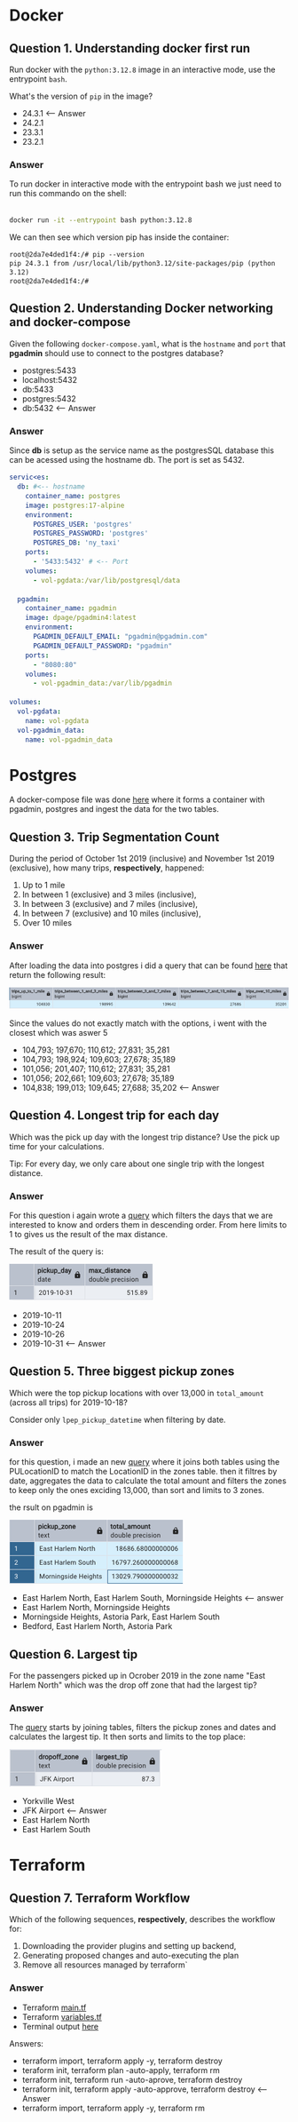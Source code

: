 # Docker

## Question 1. Understanding docker first run 

Run docker with the `python:3.12.8` image in an interactive mode, use the entrypoint `bash`.

What's the version of `pip` in the image?

- 24.3.1 <-- Answer
- 24.2.1
- 23.3.1
- 23.2.1


### Answer

To run docker in interactive mode with the entrypoint bash we just need to run this commando on the shell:

```bash

docker run -it --entrypoint bash python:3.12.8

```

We can then see which version pip has inside the container:

```shell
root@2da7e4ded1f4:/# pip --version
pip 24.3.1 from /usr/local/lib/python3.12/site-packages/pip (python 3.12)
root@2da7e4ded1f4:/# 
```

## Question 2. Understanding Docker networking and docker-compose

Given the following `docker-compose.yaml`, what is the `hostname` and `port` that **pgadmin** should use to connect to the postgres database?

- postgres:5433
- localhost:5432
- db:5433
- postgres:5432
- db:5432 <-- Answer

### Answer

Since **db** is setup as the service name as the postgresSQL database this can be acessed using the hostname db. The port is set as 5432.  

```yaml
servic<es:
  db: #<-- hostname
    container_name: postgres
    image: postgres:17-alpine
    environment:
      POSTGRES_USER: 'postgres'
      POSTGRES_PASSWORD: 'postgres'
      POSTGRES_DB: 'ny_taxi'
    ports:
      - '5433:5432' # <-- Port
    volumes:
      - vol-pgdata:/var/lib/postgresql/data

  pgadmin:
    container_name: pgadmin
    image: dpage/pgadmin4:latest
    environment:
      PGADMIN_DEFAULT_EMAIL: "pgadmin@pgadmin.com"
      PGADMIN_DEFAULT_PASSWORD: "pgadmin"
    ports:
      - "8080:80"
    volumes:
      - vol-pgadmin_data:/var/lib/pgadmin  

volumes:
  vol-pgdata:
    name: vol-pgdata
  vol-pgadmin_data:
    name: vol-pgadmin_data
```


# Postgres

A docker-compose file was done [here](/01-docker-terraform/2025_homework/docker-compose.yaml) where it forms a container with pgadmin, postgres and ingest the data for the two tables.

## Question 3. Trip Segmentation Count

During the period of October 1st 2019 (inclusive) and November 1st 2019 (exclusive), how many trips, **respectively**, happened:
1. Up to 1 mile
2. In between 1 (exclusive) and 3 miles (inclusive),
3. In between 3 (exclusive) and 7 miles (inclusive),
4. In between 7 (exclusive) and 10 miles (inclusive),
5. Over 10 miles 

### Answer

After loading the data into postgres i did a query that can be found [here](/01-docker-terraform/2025_homework/sql_queries/question_3_query.sql) that return the following result:

![result query Q3](/01-docker-terraform/2025_homework/images/image.png)

Since the values do not exactly match with the options, i went with the closest which was aswer 5

- 104,793;  197,670;  110,612;  27,831;  35,281
- 104,793;  198,924;  109,603;  27,678;  35,189
- 101,056;  201,407;  110,612;  27,831;  35,281
- 101,056;  202,661;  109,603;  27,678;  35,189
- 104,838;  199,013;  109,645;  27,688;  35,202 <-- Answer


## Question 4. Longest trip for each day

Which was the pick up day with the longest trip distance?
Use the pick up time for your calculations.

Tip: For every day, we only care about one single trip with the longest distance. 

### Answer

For this question i again wrote a [query](/01-docker-terraform/2025_homework/sql_queries/question_4_query.sql) which filters the days that we are interested to know and orders them in descending order. From here limits to 1 to gives us  the result of the max distance. 

The result of the query is: 

![Question 4](/01-docker-terraform/2025_homework/images/image-1.png)


- 2019-10-11
- 2019-10-24
- 2019-10-26
- 2019-10-31 <-- Answer 


## Question 5. Three biggest pickup zones

Which were the top pickup locations with over 13,000 in
`total_amount` (across all trips) for 2019-10-18?

Consider only `lpep_pickup_datetime` when filtering by date.

### Answer

for this question, i made an new [query](/01-docker-terraform/2025_homework/sql_queries/question_5_query.sql) where it joins both tables using the PULocationID to match the LocationID in the zones table. then it filtres by date, aggregates the data to calculate the total amount and filters the zones to keep only the ones exciding 13,000, than sort and limits to 3 zones. 

the rsult on pgadmin is 

![alt text](/01-docker-terraform/2025_homework/images/image-2.png)

- East Harlem North, East Harlem South, Morningside Heights <-- answer
- East Harlem North, Morningside Heights
- Morningside Heights, Astoria Park, East Harlem South
- Bedford, East Harlem North, Astoria Park


## Question 6. Largest tip

For the passengers picked up in Ocrober 2019 in the zone
name "East Harlem North" which was the drop off zone that had
the largest tip?

### Answer

The [query](/01-docker-terraform/2025_homework/sql_queries/question_6_query.sql) starts by joining tables, filters the pickup zones and dates and calculates the largest tip. It then sorts and limits to the top place:

![Question 6](/01-docker-terraform/2025_homework/images/image-3.png)

- Yorkville West
- JFK Airport <-- Answer
- East Harlem North
- East Harlem South


# Terraform

## Question 7. Terraform Workflow

Which of the following sequences, **respectively**, describes the workflow for: 
1. Downloading the provider plugins and setting up backend,
2. Generating proposed changes and auto-executing the plan
3. Remove all resources managed by terraform`


### Answer

- Terraform [main.tf](/01-docker-terraform/2025_homework/terraform/main.tf)
- Terraform [variables.tf](/01-docker-terraform/2025_homework/terraform/variables.tf)
- Terminal output [here](/01-docker-terraform/2025_homework/terraform/output_terraform.md)


Answers:
- terraform import, terraform apply -y, terraform destroy
- teraform init, terraform plan -auto-apply, terraform rm
- terraform init, terraform run -auto-aprove, terraform destroy
- terraform init, terraform apply -auto-approve, terraform destroy <-- Answer 
- terraform import, terraform apply -y, terraform rm